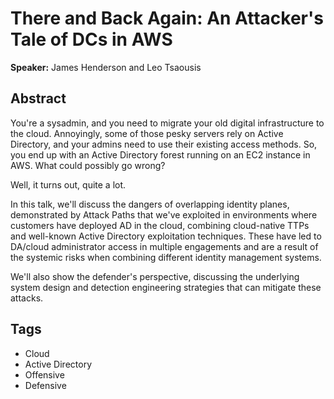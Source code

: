 # There and Back Again: An Attacker's Tale of DCs in AWS

**Speaker:** James Henderson and Leo Tsaousis

## Abstract

You're a sysadmin, and you need to migrate your old digital infrastructure to the cloud. Annoyingly, some of those pesky servers rely on Active Directory, and your admins need to use their existing access methods. So, you end up with an Active Directory forest running on an EC2 instance in AWS. What could possibly go wrong?

Well, it turns out, quite a lot.

In this talk, we'll discuss the dangers of overlapping identity planes, demonstrated by Attack Paths that we've exploited in environments where customers have deployed AD in the cloud, combining cloud-native TTPs and well-known Active Directory exploitation techniques. These have led to DA/cloud administrator access in multiple engagements and are a result of the systemic risks when combining different identity management systems.

We'll also show the defender's perspective, discussing the underlying system design and detection engineering strategies that can mitigate these attacks.

## Tags

- Cloud
- Active Directory
- Offensive
- Defensive
